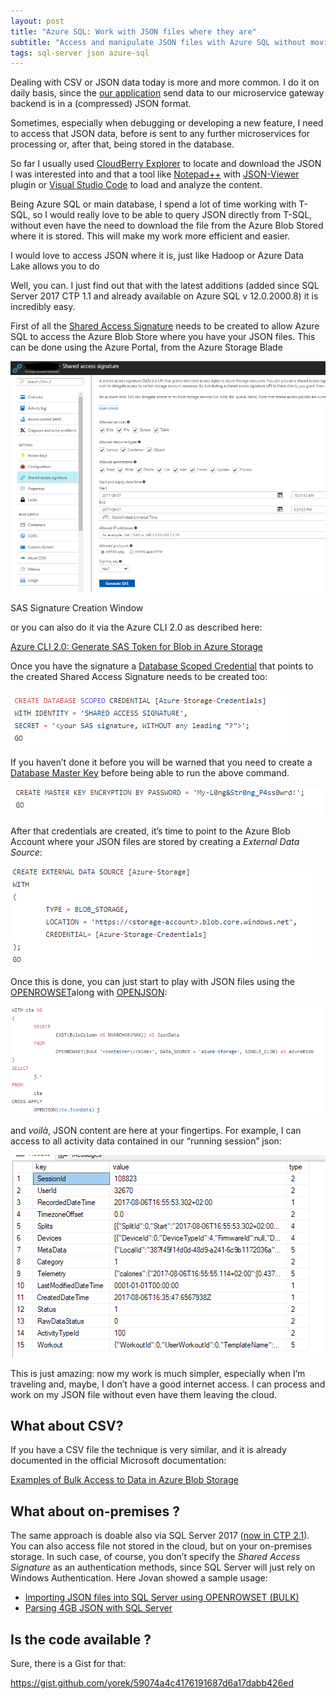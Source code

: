 ```yaml
---
layout: post
title: "Azure SQL: Work with JSON files where they are"
subtitle: "Access and manipulate JSON files with Azure SQL without moving them"
tags: sql-server json azure-sql
---
```


Dealing with CSV or JSON data today is more and more common. I do it on
daily basis, since the [our
application](http://www.sensoriafitness.com/run) send data to our
microservice gateway backend is in a (compressed) JSON format.

Sometimes, especially when debugging or developing a new feature, I need
to access that JSON data, before is sent to any further microservices
for processing or, after that, being stored in the database.

So far I usually used [CloudBerry
Explorer](https://www.cloudberrylab.com/explorer/microsoft-azure.aspx)
to locate and download the JSON I was interested into and that a tool
like [Notepad++](https://notepad-plus-plus.org/) with
[JSON-Viewer](https://github.com/kapilratnani/JSON-Viewer) plugin or
[Visual Studio Code](https://code.visualstudio.com/docs/languages/json)
to load and analyze the content.

Being Azure SQL or main database, I spend a lot of time working with
T-SQL, so I would really love to be able to query JSON directly from
T-SQL, without even have the need to download the file from the Azure
Blob Stored where it is stored. This will make my work more efficient
and easier.

I would love to access JSON where it is, just like Hadoop or Azure Data
Lake allows you to do

Well, you can. I just find out that with the latest additions (added
since SQL Server 2017 CTP 1.1 and already available on Azure SQL v
12.0.2000.8) it is incredibly easy.

First of all the [Shared Access Signature](https://docs.microsoft.com/en-us/azure/storage/storage-dotnet-shared-access-signature-part-1)
needs to be created to allow Azure SQL to access the Azure Blob Store
where you have your JSON files. This can be done using the Azure Portal,
from the Azure Storage Blade

![](/public/images/2017-08-07/image-01.png)

SAS Signature Creation Window

or you can also do it via the Azure CLI 2.0 as described here:

[Azure CLI 2.0: Generate SAS Token for Blob in Azure Storage](https://buildazure.com/2017/05/23/azure-cli-2-0-generate-sas-token-for-blob-in-azure-storage/)

Once you have the signature a [Database Scoped Credential](https://docs.microsoft.com/en-us/sql/t-sql/statements/create-database-scoped-credential-transact-sql)
that points to the created Shared Access Signature needs to be created
too:

![](/public/images/2017-08-07/image-02.png)

If you haven’t done it before you will be warned that you need to create
a [Database Master Key](https://docs.microsoft.com/en-us/sql/t-sql/statements/create-master-key-transact-sql)
before being able to run the above command.

![](/public/images/2017-08-07/image-03.png)

After that credentials are created, it’s time to point to the Azure Blob
Account where your JSON files are stored by creating a *External Data Source*:

![](/public/images/2017-08-07/image-04.png)

Once this is done, you can just start to play with JSON files using the
[OPENROWSET](https://docs.microsoft.com/en-us/sql/t-sql/functions/openrowset-transact-sql)along
with
[OPENJSON](https://docs.microsoft.com/en-us/sql/t-sql/functions/openjson-transact-sql):

![](/public/images/2017-08-07/image-05.png)

and *voilà*, JSON content are here at your fingertips. For example, I
can access to all activity data contained in our “running session” json:

![](/public/images/2017-08-07/image-06.png)

This is just amazing: now my work is much simpler, especially when I’m
traveling and, maybe, I don’t have a good internet access. I can process
and work on my JSON file without even have them leaving the cloud.

## What about CSV?

If you have a CSV file the technique is very similar, and it is already
documented in the official Microsoft documentation:

[Examples of Bulk Access to Data in Azure Blob Storage](https://docs.microsoft.com/en-us/sql/relational-databases/import-export/examples-of-bulk-access-to-data-in-azure-blob-storage)

## What about on-premises ?

The same approach is doable also via SQL Server 2017 ([now in CTP 2.1](https://blogs.technet.microsoft.com/dataplatforminsider/2017/05/17/sql-server-2017-ctp-2-1-now-available/)).
You can also access file not stored in the cloud, but on your
on-premises storage. In such case, of course, you don’t specify the
*Shared Access Signature* as an authentication methods, since SQL Server
will just rely on Windows Authentication. Here Jovan showed a sample
usage:

- [Importing JSON files into SQL Server using OPENROWSET (BULK)](https://blogs.msdn.microsoft.com/sqlserverstorageengine/2015/10/07/bulk-importing-json-files-into-sql-server/)
- [Parsing 4GB JSON with SQL Server](https://blogs.msdn.microsoft.com/sqlserverstorageengine/2017/02/14/parsing-4gb-json-with-sql-server/)

## Is the code available ?

Sure, there is a Gist for that:

https://gist.github.com/yorek/59074a4c4176191687d6a17dabb426ed
